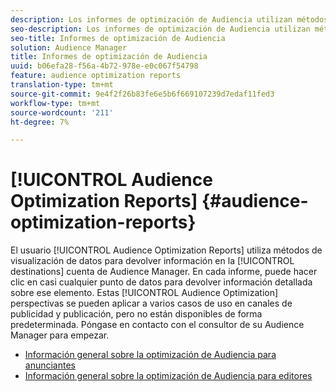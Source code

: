 ```yaml
---
description: Los informes de optimización de Audiencia utilizan métodos de visualización de datos para devolver información sobre los destinos en su cuenta de Audience Manager. En cada informe, puede hacer clic en casi cualquier punto de datos para devolver información detallada sobre ese elemento. Estas perspectivas de optimización de Audiencia se pueden aplicar a varios casos de uso en canales de publicidad y publicación, pero no están disponibles de forma predeterminada. Póngase en contacto con el consultor de su Audience Manager para empezar.
seo-description: Los informes de optimización de Audiencia utilizan métodos de visualización de datos para devolver información sobre los destinos en su cuenta de Audience Manager. En cada informe, puede hacer clic en casi cualquier punto de datos para devolver información detallada sobre ese elemento. Estas perspectivas de optimización de Audiencia se pueden aplicar a varios casos de uso en canales de publicidad y publicación, pero no están disponibles de forma predeterminada. Póngase en contacto con el consultor de su Audience Manager para empezar.
seo-title: Informes de optimización de Audiencia
solution: Audience Manager
title: Informes de optimización de Audiencia
uuid: b06efa28-f56a-4b72-978e-e0c067f54798
feature: audience optimization reports
translation-type: tm+mt
source-git-commit: 9e4f2f26b83fe6e5b6f669107239d7edaf11fed3
workflow-type: tm+mt
source-wordcount: '211'
ht-degree: 7%

---
```



# [!UICONTROL Audience Optimization Reports] {#audience-optimization-reports}

El usuario [!UICONTROL Audience Optimization Reports] utiliza métodos de visualización de datos para devolver información en la [!UICONTROL destinations] cuenta de Audience Manager. En cada informe, puede hacer clic en casi cualquier punto de datos para devolver información detallada sobre ese elemento. Estas [!UICONTROL Audience Optimization] perspectivas se pueden aplicar a varios casos de uso en canales de publicidad y publicación, pero no están disponibles de forma predeterminada. Póngase en contacto con el consultor de su Audience Manager para empezar.

+ [Información general sobre la optimización de Audiencia para anunciantes](aor-advertisers/aor-advertisers.md)
+ [Información general sobre la optimización de Audiencia para editores](aor-publishers/aor-publishers.md)